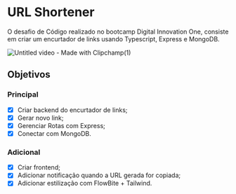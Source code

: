 # URL Shortener
O desafio de Código realizado no bootcamp Digital Innovation One, consiste em criar um encurtador de links usando Typescript, Express e MongoDB. 

![Untitled video - Made with Clipchamp(1)](https://user-images.githubusercontent.com/9398249/182747252-d476600c-ce01-4b06-a74a-d706e7d4ab82.gif)

## Objetivos

### Principal
- [x] Criar backend do encurtador de links;
- [x] Gerar novo link; 
- [x] Gerenciar Rotas com Express;
- [x] Conectar com MongoDB.

### Adicional
- [x] Criar frontend;
- [x] Adicionar notificação quando a URL gerada for copiada;
- [x] Adicionar estilização com FlowBite + Tailwind.

